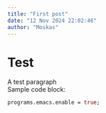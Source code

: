 ```yaml
---
title: "First post"
date: "12 Nov 2024 22:02:46"
author: "Moskas"
---
```


# Test
A test paragraph  
Sample code block:
```nix
programs.emacs.enable = true;
```
